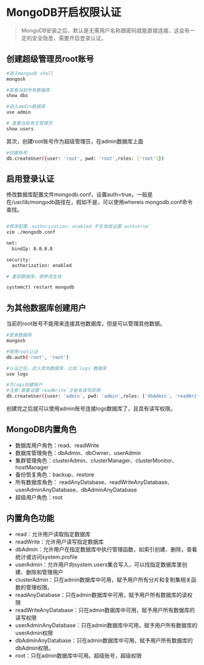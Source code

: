 # MongoDB开启权限认证

> MongoDB安装之后，默认是无需用户名称跟密码就能直接连接，这会有一定的安全隐患，需要开启登录认证。

## 创建超级管理员root账号

```bash
#进入mongodb shell
mongosh

#查看当前所有数据库
show dbs

#进入amdin数据库
use admin

# 查看当前有无管理员
show users
```

其次，创建root账号作为超级管理员，在admin数据库上面

```bash
#创建账号
db.createUser({user: 'root', pwd: 'root',roles: ['root']})
```

## 启用登录认证

修改数据库配置文件mongodb.conf，设置auth=true。一般是在/usr/lib/mongodb路径在，假如不是，可以使用whereis mongodb.conf命令查找。

```bash

#修改配置，authorization: enabled 不生效就设置`auth=true`
vim ./mongodb.conf

net:
  bindIp: 0.0.0.0

security:
  authorization: enabled

# 重启数据库，使修改生效

systemctl restart mongodb

```

## 为其他数据库创建用户

当前的root账号不能用来连接其他数据库，但是可以管理其他数据。

```bash
#登录数据库
mongosh

#使用root认证
db.auth('root', 'root')

#认证之后，进入其他数据库，比如`logs`数据库
use logs

#为logs创建账户
#注意:需要设置`readWrite`才能有读写权限
db.createUser({user: 'admin', pwd: 'admin',roles: ['dbAdmin', 'readWrite']})
```

创建完之后就可以使用admin账号连接logs数据库了，且具有读写权限。

## MongoDB内置角色

- 数据库用户角色：read、readWrite
- 数据库管理角色：dbAdmin、dbOwner、userAdmin
- 集群管理角色：clusterAdmin、clusterManager、clusterMonitor、hostManager
- 备份恢复角色：backup、restore
- 所有数据库角色： readAnyDatabase、readWriteAnyDatabase、userAdminAnyDatabase、dbAdminAnyDatabase
- 超级用户角色：root

## 内置角色功能

- read：允许用户读取指定数据库
- readWrite：允许用户读写指定数据库
- dbAdmin：允许用户在指定数据库中执行管理函数，如索引创建、删除，查看统计或访问system.profile
- userAdmin：允许用户向system.users集合写入，可以找指定数据库里创建、删除和管理用户
- clusterAdmin：只在admin数据库中可用，赋予用户所有分片和复制集相关函数的管理权限。
- readAnyDatabase：只在admin数据库中可用，赋予用户所有数据库的读权限
- readWriteAnyDatabase：只在admin数据库中可用，赋予用户所有数据库的读写权限
- userAdminAnyDatabase：只在admin数据库中可用，赋予用户所有数据库的userAdmin权限
- dbAdminAnyDatabase：只在admin数据库中可用，赋予用户所有数据库的dbAdmin权限。
- root：只在admin数据库中可用。超级账号，超级权限